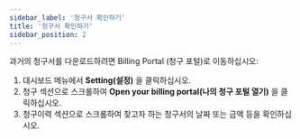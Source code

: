 ```yaml
---
sidebar_label: '청구서 확인하기'
title: '청구서 확인하기'
sidebar_position: 2
---
```

과거의 청구서를 다운로드하려면 Billing Portal (청구 포털)로 이동하십시오:

1. 대시보드 메뉴에서 **Setting(설정)** 을 클릭하십시오.
2. 청구 섹션으로 스크롤하여 **Open your billing portal(나의 청구 포털 열기)** 을 클릭하십시오.
3. 청구이력 섹션으로 스크롤하여 찾고자 하는 청구서의 날짜 또는 금액 등을 확인하십시오.
